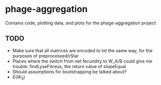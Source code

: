 # phage-aggregation

Contains code, plotting data, and plots for the phage-aggregation project

## TODO
- Make sure that all matrices are encoded to txt the same way, for the purposes of preprocessed/rStar
- Places where the switch from net fecundity to W_A/B could give me trouble: findLyseFitness, the return value of slopeEqual
- Should assumptions for bootstrapping be talked about?
- $E(W_S)$
